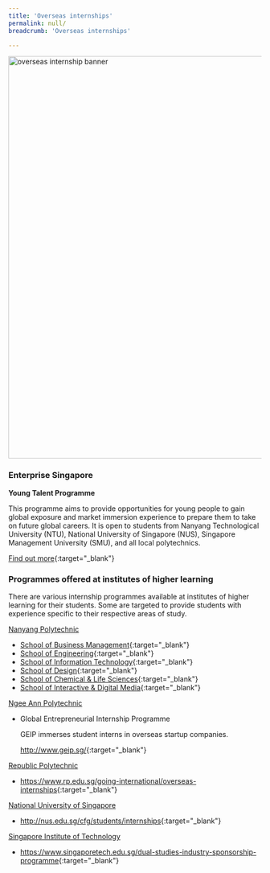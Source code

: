 ```yaml
---
title: 'Overseas internships'
permalink: null/
breadcrumb: 'Overseas internships'

---
```



<img src="\images\asean-students\overseas-internships.jpg" alt="overseas internship banner" style="width:800px;" />

### **Enterprise Singapore**

**Young Talent Programme**

This programme aims to provide opportunities for young people to gain global exposure and market immersion experience to prepare them to take on future global careers. It is open to students from Nanyang Technological University (NTU), National University of Singapore (NUS), Singapore Management University (SMU), and all local polytechnics.

[Find out more](https://ie.enterprisesg.gov.sg/Venture-Overseas/talent-development/ytp-market-immersion){:target="_blank"}



### **Programmes offered at institutes of higher learning**

There are various internship programmes available at institutes of higher learning for their students. Some are targeted to provide students with experience specific to their respective areas of study.



<u>Nanyang Polytechnic</u>

- [School of Business Management](http://www.nyp.edu.sg/schools/sbm/internships.html){:target="_blank"}
- [School of Engineering](http://www.nyp.edu.sg/schools/seg/internships.html){:target="_blank"}
- [School of Information Technology](http://www.nyp.edu.sg/schools/sit/internships.html){:target="_blank"}
- [School of Design](http://www.nyp.edu.sg/schools/sdn/internships.html){:target="_blank"}
- [School of Chemical & Life Sciences](http://www.nyp.edu.sg/schools/scl/internships.html){:target="_blank"}
- [School of Interactive & Digital Media](http://www.nyp.edu.sg/schools/sidm/internships.html){:target="_blank"}



<u>Ngee Ann Polytechnic</u>

- Global Entrepreneurial Internship Programme

  GEIP immerses student interns in overseas startup companies.

  <http://www.geip.sg/>{:target="_blank"}



<u>Republic Polytechnic</u>

- <https://www.rp.edu.sg/going-international/overseas-internships>{:target="_blank"}



<u>National University of Singapore</u>

- <http://nus.edu.sg/cfg/students/internships>{:target="_blank"}



<u>Singapore Institute of Technology</u>

- <https://www.singaporetech.edu.sg/dual-studies-industry-sponsorship-programme>{:target="_blank"}

